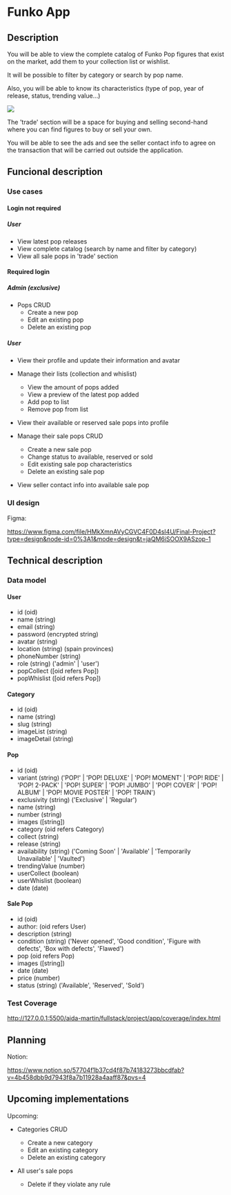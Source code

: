 # Funko App

## Description

You will be able to view the complete catalog of Funko Pop figures that exist on the market, add them to your collection list or wishlist.

It will be possible to filter by category or search by pop name.

Also, you will be able to know its characteristics (type of pop, year of release, status, trending value...)

![](https://github.com/Shapphiraa/isdi-parttime-202303/blob/feature/fullstack/staff/aida-martin/fullstack/project/doc/deadpool.gif)

The 'trade' section will be a space for buying and selling second-hand where you can find figures to buy or sell your own.

You will be able to see the ads and see the seller contact info to agree on the transaction that will be carried out outside the application.

## Funcional description

### Use cases

#### Login not required

##### User

- View latest pop releases
- View complete catalog (search by name and filter by category)
- View all sale pops in 'trade' section

#### Required login

##### Admin (exclusive)

- Pops CRUD
    - Create a new pop
    - Edit an existing pop
    - Delete an existing pop

##### User

- View their profile and update their information and avatar

- Manage their lists (collection and whislist)
    - View the amount of pops added
    - View a preview of the latest pop added
    - Add pop to list
    - Remove pop from list

- View their available or reserved sale pops into profile
- Manage their sale pops CRUD
    - Create a new sale pop
    - Change status to available, reserved or sold
    - Edit existing sale pop characteristics
    - Delete an existing sale pop
- View seller contact info into available sale pop

### UI design

Figma:

https://www.figma.com/file/HMkXmnAVyCGVC4F0D4sI4U/Final-Project?type=design&node-id=0%3A1&mode=design&t=jaQM6iSOOX9ASzop-1

## Technical description

### Data model

#### User
- id (oid)
- name (string)
- email (string)
- password (encrypted string)
- avatar (string)
- location (string) (spain provinces)
- phoneNumber (string)
- role (string)  ('admin' | 'user')
- popCollect ([oid refers Pop])
- popWhislist ([oid refers Pop])

#### Category
- id (oid)
- name (string)
- slug (string)
- imageList (string)
- imageDetail (string)

#### Pop
- id (oid)
- variant (string) ('POP!'
      | 'POP! DELUXE'
      | 'POP! MOMENT'
      | 'POP! RIDE'
      | 'POP! 2-PACK'
      | 'POP! SUPER'
      | 'POP! JUMBO'
      | 'POP! COVER'
      | 'POP! ALBUM'
      | 'POP! MOVIE POSTER'
      | 'POP! TRAIN')
- exclusivity (string) ('Exclusive' | 'Regular')
- name (string)
- number (string)
- images ([string])
- category (oid refers Category)
- collect (string)
- release (string)
- availability (string) ('Coming Soon' | 'Available' | 'Temporarily Unavailable' | 'Vaulted')
- trendingValue (number)
- userCollect (boolean)
- userWhislist (boolean)
- date (date)


#### Sale Pop
- id (oid)
- author: (oid refers User)
- description (string)
- condition (string) ('Never opened', 'Good condition', 'Figure with defects', 'Box with defects', 'Flawed')
- pop (oid refers Pop)
- images ([string])
- date (date)
- price (number)
- status (string) ('Available', 'Reserved', 'Sold')


### Test Coverage

http://127.0.0.1:5500/aida-martin/fullstack/project/app/coverage/index.html

## Planning

Notion:

https://www.notion.so/57704f1b37cd4f87b74183273bbcdfab?v=4b458dbb9d7943f8a7b11928a4aaff87&pvs=4

## Upcoming implementations

Upcoming:
- Categories CRUD
    - Create a new category
    - Edit an existing category
    - Delete an existing category

- All user's sale pops
    - Delete if they violate any rule
